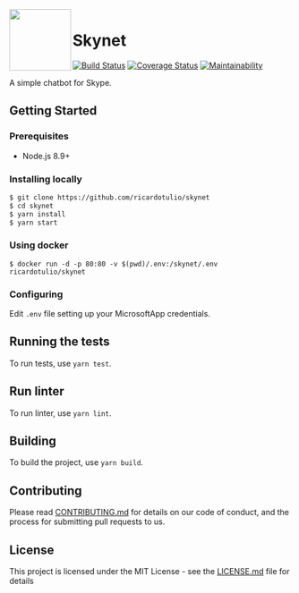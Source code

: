 <img src="https://pbs.twimg.com/media/DV6W875XcAUEWH5.jpg" width="110px" align="left"/>

# Skynet
[![Build Status](https://travis-ci.org/ricardotulio/skynet.svg?branch=master)](https://travis-ci.org/ricardotulio/skynet) [![Coverage Status](https://coveralls.io/repos/github/ricardotulio/skynet/badge.svg?branch=master)](https://coveralls.io/github/ricardotulio/skynet?branch=master) [![Maintainability](https://api.codeclimate.com/v1/badges/f4af52f9c2d4d9297d85/maintainability)](https://codeclimate.com/github/ricardotulio/skynet/maintainability)

A simple chatbot for Skype.

## Getting Started

### Prerequisites

- Node.js 8.9+

### Installing locally

```bash
$ git clone https://github.com/ricardotulio/skynet
$ cd skynet
$ yarn install
$ yarn start
```

### Using docker

```
$ docker run -d -p 80:80 -v $(pwd)/.env:/skynet/.env ricardotulio/skynet
```

### Configuring

Edit `.env` file setting up your MicrosoftApp credentials.

## Running the tests

To run tests, use `yarn test`.

## Run linter

To run linter, use `yarn lint`.

## Building

To build the project, use `yarn build`.

## Contributing

Please read [CONTRIBUTING.md](CONTRIBUTING.md) for details on our code of conduct, and the process for submitting pull requests to us.

## License

This project is licensed under the MIT License - see the [LICENSE.md](LICENSE.md) file for details
